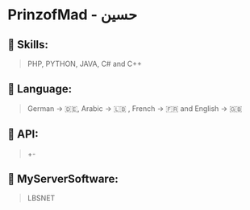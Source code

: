 # **PrinzofMad - حسين**

## 🚀 Skills:

> PHP, PYTHON, JAVA, C# and C++

## 📒 Language:

> German -> 🇩🇪, Arabic -> 🇱🇧 , French -> 🇫🇷 and English -> 🇬🇧

## 🎲 API:
> +-

## 🧩 MyServerSoftware:
> LBSNET
